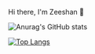 Hi there, I'm Zeeshan 👋

![Anurag's GitHub stats](https://github-readme-stats.vercel.app/api?username=zeeshan457&show_icons=true&theme=radical)

[![Top Langs](https://github-readme-stats.vercel.app/api/top-langs/?username=zeeshan457&langs_count=8)](https://github.com/zeeshan457/github-readme-stats)



